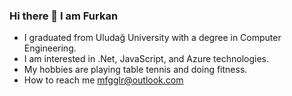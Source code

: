 ### Hi there 👋 I am Furkan

-  I graduated from Uludağ University with a degree in Computer Engineering.
-  I am interested in .Net, JavaScript, and Azure technologies.
-  My hobbies are playing table tennis and doing fitness.
-  How to reach me  mfgglr@outlook.com
  
